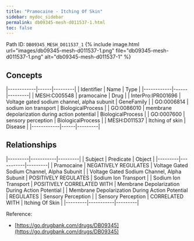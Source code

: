 ```yaml
---
title: "Pramocaine - Itching Of Skin"
sidebar: mydoc_sidebar
permalink: db09345-mesh-d011537-1.html
toc: false 
---
```



Path ID: `DB09345_MESH_D011537_1`
{% include image.html url="images/db09345-mesh-d011537-1.png" file="db09345-mesh-d011537-1.png" alt="db09345-mesh-d011537-1" %}

## Concepts

|------------|------|---------|
| Identifier | Name | Type    |
|------------|------|---------|
| MESH:C005548 | pramocaine | Drug |
| InterPro:IPR001696 | Voltage gated sodium channel, alpha subunit | GeneFamily |
| GO:0006814 | sodium ion transport | BiologicalProcess |
| GO:0086010 | membrane depolarization during action potential | BiologicalProcess |
| GO:0007600 | sensory perception | BiologicalProcess |
| MESH:D011537 | Itching of skin | Disease |
|------------|------|---------|

## Relationships

|---------|-----------|---------|
| Subject | Predicate | Object  |
|---------|-----------|---------|
| Pramocaine | NEGATIVELY REGULATES | Voltage Gated Sodium Channel, Alpha Subunit |
| Voltage Gated Sodium Channel, Alpha Subunit | POSITIVELY REGULATES | Sodium Ion Transport |
| Sodium Ion Transport | POSITIVELY CORRELATED WITH | Membrane Depolarization During Action Potential |
| Membrane Depolarization During Action Potential | REGULATES | Sensory Perception |
| Sensory Perception | CORRELATED WITH | Itching Of Skin |
|---------|-----------|---------|

Reference: 
  - [https://go.drugbank.com/drugs/DB09345](https://go.drugbank.com/drugs/DB09345)
